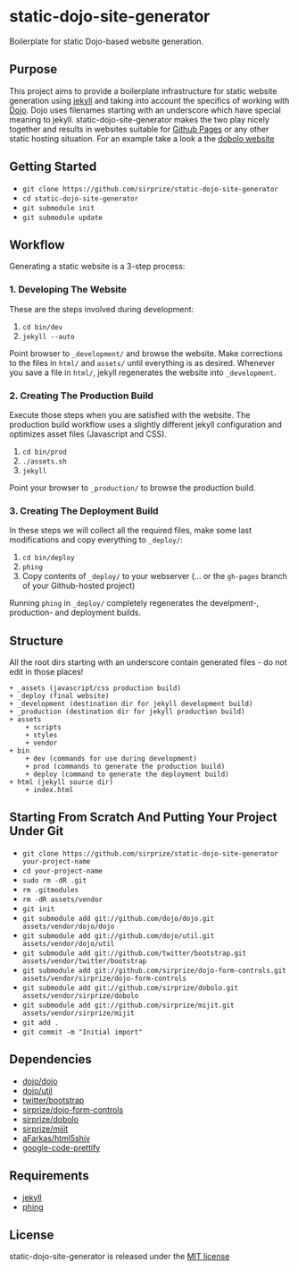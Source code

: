# static-dojo-site-generator

Boilerplate for static Dojo-based website generation.

## Purpose

This project aims to provide a boilerplate infrastructure for static website generation using [jekyll](https://github.com/mojombo/jekyll) and taking into account the specifics of working with [Dojo](http://dojotoolkit.org/). Dojo uses filenames starting with an underscore which have special meaning to jekyll. static-dojo-site-generator makes the two play nicely together and results in websites suitable for [Github Pages](http://pages.github.com/) or any other static hosting situation. For an example take a look a the [dobolo website](http://sirprize.github.com/dobolo/)

## Getting Started

+ `git clone https://github.com/sirprize/static-dojo-site-generator`
+ `cd static-dojo-site-generator`
+ `git submodule init`
+ `git submodule update`

## Workflow

Generating a static website is a 3-step process:

### 1. Developing The Website

These are the steps involved during development:

1. `cd bin/dev`
1. `jekyll --auto`

Point browser to `_development/` and browse the website. Make corrections to the files in `html/` and `assets/` until everything is as desired. Whenever you save a file in `html/`, jekyll regenerates the website into `_development`.

### 2. Creating The Production Build

Execute those steps when you are satisfied with the website. The production build workflow uses a slightly different jekyll configuration and optimizes asset files (Javascript and CSS).

1. `cd bin/prod`
1. `./assets.sh`
1. `jekyll`

Point your browser to `_production/` to browse the production build.

### 3. Creating The Deployment Build

In these steps we will collect all the required files, make some last modifications and copy everything to `_deploy/`:

1. `cd bin/deploy`
1. `phing`
1. Copy contents of `_deploy/` to your webserver (... or the `gh-pages` branch of your Github-hosted project)

Running `phing` in `_deploy/` completely regenerates the develpment-, production- and deployment builds.

## Structure

All the root dirs starting with an underscore contain generated files - do not edit in those places!

    + _assets (javascript/css production build)
    + _deploy (final website)
    + _development (destination dir for jekyll development build)
    + _production (destination dir for jekyll production build)
    + assets
        + scripts
        + styles
        + vendor
    + bin
        + dev (commands for use during development)
        + prod (commands to generate the production build)
        + deploy (command to generate the deployment build)
    + html (jekyll source dir)
        + index.html

## Starting From Scratch And Putting Your Project Under Git

+ `git clone https://github.com/sirprize/static-dojo-site-generator your-project-name`
+ `cd your-project-name`
+ `sudo rm -dR .git`
+ `rm .gitmodules`
+ `rm -dR assets/vendor`
+ `git init`
+ `git submodule add git://github.com/dojo/dojo.git assets/vendor/dojo/dojo`
+ `git submodule add git://github.com/dojo/util.git assets/vendor/dojo/util`
+ `git submodule add git://github.com/twitter/bootstrap.git assets/vendor/twitter/bootstrap`
+ `git submodule add git://github.com/sirprize/dojo-form-controls.git assets/vendor/sirprize/dojo-form-controls`
+ `git submodule add git://github.com/sirprize/dobolo.git assets/vendor/sirprize/dobolo`
+ `git submodule add git://github.com/sirprize/mijit.git assets/vendor/sirprize/mijit`
+ `git add .`
+ `git commit -m "Initial import"`

## Dependencies

+ [dojo/dojo](http://github.com/dojo/dojo)
+ [dojo/util](http://github.com/dojo/util)
+ [twitter/bootstrap](http://github.com/twitter/bootstrap.git)
+ [sirprize/dojo-form-controls](http://github.com/sirprize/dojo-form-controls.git)
+ [sirprize/dobolo](http://github.com/sirprize/dobolo.git)
+ [sirprize/mijit](http://github.com/sirprize/mijit.git)
+ [aFarkas/html5shiv](https://github.com/aFarkas/html5shiv)
+ [google-code-prettify](http://code.google.com/p/google-code-prettify/)

## Requirements

+ [jekyll](https://github.com/mojombo/jekyll)
+ [phing](http://www.phing.info/)

## License

static-dojo-site-generator is released under the [MIT license](http://opensource.org/licenses/mit-license.php)